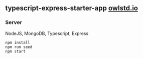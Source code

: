 ## typescript-express-starter-app [owlstd.io](owlstd.io)
### Server
NodeJS, MongoDB, Typescript, Express
```
npm install
npm run seed
npm start
```